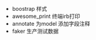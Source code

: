 * boostrap       样式
* awesome_print  终端irb打印
* annotate       为model 添加字段注释
* faker          生产测试数据
